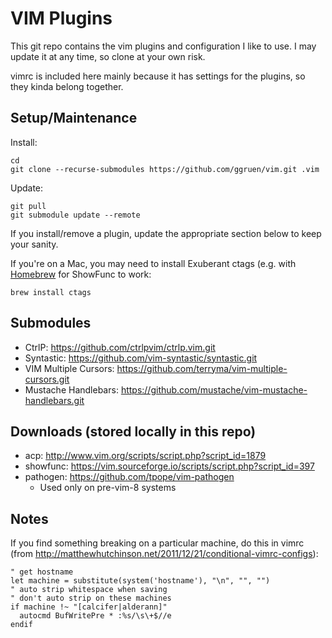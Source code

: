 VIM Plugins
===========

This git repo contains the vim plugins and configuration I like to use. I may
update it at any time, so clone at your own risk.

vimrc is included here mainly because it has settings for the plugins, so they
kinda belong together.

Setup/Maintenance
-----------------

Install:

    cd
    git clone --recurse-submodules https://github.com/ggruen/vim.git .vim

Update:

    git pull
    git submodule update --remote

If you install/remove a plugin, update the appropriate section below to keep
your sanity.

If you're on a Mac, you may need to install Exuberant ctags (e.g. with
[Homebrew](https://brew.sh) for ShowFunc to work:

    brew install ctags

Submodules
----------

- CtrlP:                https://github.com/ctrlpvim/ctrlp.vim.git
- Syntastic:            https://github.com/vim-syntastic/syntastic.git
- VIM Multiple Cursors: https://github.com/terryma/vim-multiple-cursors.git
- Mustache Handlebars:  https://github.com/mustache/vim-mustache-handlebars.git

Downloads (stored locally in this repo)
---------------------------------------

- acp:      http://www.vim.org/scripts/script.php?script_id=1879
- showfunc: https://vim.sourceforge.io/scripts/script.php?script_id=397
- pathogen: https://github.com/tpope/vim-pathogen
    - Used only on pre-vim-8 systems

Notes
-----

If you find something breaking on a particular machine, do this in vimrc (from
http://matthewhutchinson.net/2011/12/21/conditional-vimrc-configs):

	" get hostname
	let machine = substitute(system('hostname'), "\n", "", "")
	" auto strip whitespace when saving
	" don't auto strip on these machines
	if machine !~ "[calcifer|alderann]"
	  autocmd BufWritePre * :%s/\s\+$//e
	endif

